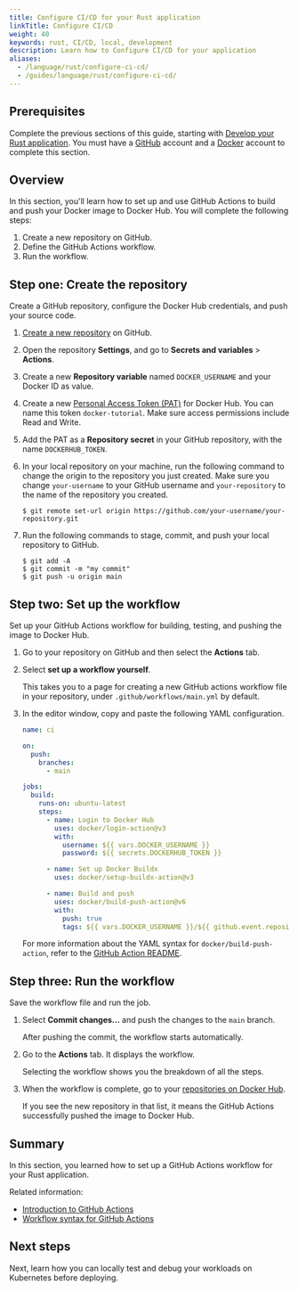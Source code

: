 ```yaml
---
title: Configure CI/CD for your Rust application
linkTitle: Configure CI/CD
weight: 40
keywords: rust, CI/CD, local, development
description: Learn how to Configure CI/CD for your application
aliases:
  - /language/rust/configure-ci-cd/
  - /guides/language/rust/configure-ci-cd/
---
```


## Prerequisites

Complete the previous sections of this guide, starting with [Develop your Rust application](develop.md). You must have a [GitHub](https://github.com/signup) account and a [Docker](https://hub.docker.com/signup) account to complete this section.

## Overview

In this section, you'll learn how to set up and use GitHub Actions to build and push your Docker image to Docker Hub. You will complete the following steps:

1. Create a new repository on GitHub.
2. Define the GitHub Actions workflow.
3. Run the workflow.

## Step one: Create the repository

Create a GitHub repository, configure the Docker Hub credentials, and push your source code.

1. [Create a new repository](https://github.com/new) on GitHub.

2. Open the repository **Settings**, and go to **Secrets and variables** >
   **Actions**.

3. Create a new **Repository variable** named `DOCKER_USERNAME` and your Docker ID as value.

4. Create a new [Personal Access Token (PAT)](/manuals/security/for-developers/access-tokens.md#create-an-access-token) for Docker Hub. You can name this token `docker-tutorial`. Make sure access permissions include Read and Write.

5. Add the PAT as a **Repository secret** in your GitHub repository, with the name
   `DOCKERHUB_TOKEN`.

6. In your local repository on your machine, run the following command to change
   the origin to the repository you just created. Make sure you change
   `your-username` to your GitHub username and `your-repository` to the name of
   the repository you created.

   ```console
   $ git remote set-url origin https://github.com/your-username/your-repository.git
   ```

7. Run the following commands to stage, commit, and push your local repository to GitHub.

   ```console
   $ git add -A
   $ git commit -m "my commit"
   $ git push -u origin main
   ```

## Step two: Set up the workflow

Set up your GitHub Actions workflow for building, testing, and pushing the image
to Docker Hub.

1. Go to your repository on GitHub and then select the **Actions** tab.

2. Select **set up a workflow yourself**.

   This takes you to a page for creating a new GitHub actions workflow file in
   your repository, under `.github/workflows/main.yml` by default.

3. In the editor window, copy and paste the following YAML configuration.

   ```yaml
   name: ci

   on:
     push:
       branches:
         - main

   jobs:
     build:
       runs-on: ubuntu-latest
       steps:
         - name: Login to Docker Hub
           uses: docker/login-action@v3
           with:
             username: ${{ vars.DOCKER_USERNAME }}
             password: ${{ secrets.DOCKERHUB_TOKEN }}

         - name: Set up Docker Buildx
           uses: docker/setup-buildx-action@v3

         - name: Build and push
           uses: docker/build-push-action@v6
           with:
             push: true
             tags: ${{ vars.DOCKER_USERNAME }}/${{ github.event.repository.name }}:latest
   ```

   For more information about the YAML syntax for `docker/build-push-action`,
   refer to the [GitHub Action README](https://github.com/docker/build-push-action/blob/master/README.md).

## Step three: Run the workflow

Save the workflow file and run the job.

1. Select **Commit changes...** and push the changes to the `main` branch.

   After pushing the commit, the workflow starts automatically.

2. Go to the **Actions** tab. It displays the workflow.

   Selecting the workflow shows you the breakdown of all the steps.

3. When the workflow is complete, go to your
   [repositories on Docker Hub](https://hub.docker.com/repositories).

   If you see the new repository in that list, it means the GitHub Actions
   successfully pushed the image to Docker Hub.

## Summary

In this section, you learned how to set up a GitHub Actions workflow for your Rust application.

Related information:

- [Introduction to GitHub Actions](/manuals/build/ci/github-actions/_index.md)
- [Workflow syntax for GitHub Actions](https://docs.github.com/en/actions/using-workflows/workflow-syntax-for-github-actions)

## Next steps

Next, learn how you can locally test and debug your workloads on Kubernetes before deploying.
